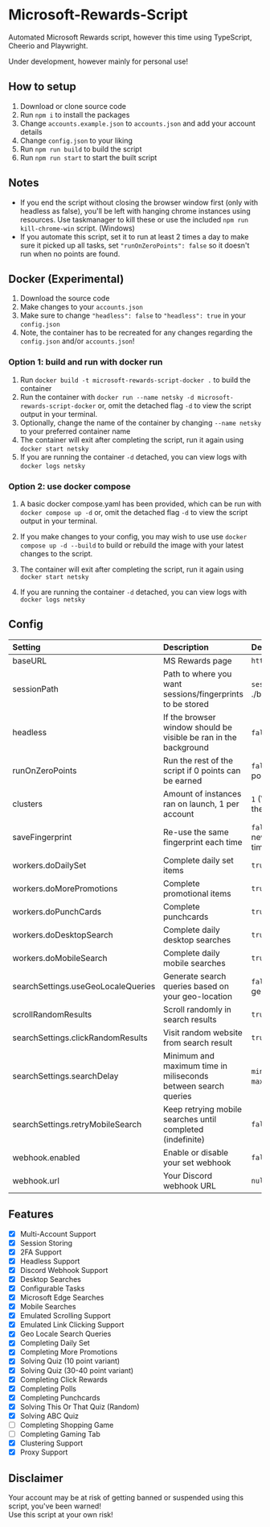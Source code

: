 # Microsoft-Rewards-Script
Automated Microsoft Rewards script, however this time using TypeScript, Cheerio and Playwright.

Under development, however mainly for personal use!

## How to setup ##
1. Download or clone source code
2. Run `npm i` to install the packages
3. Change `accounts.example.json` to `accounts.json` and add your account details
4. Change `config.json` to your liking
5. Run `npm run build` to build the script
6. Run `npm run start` to start the built script

## Notes ##
- If you end the script without closing the browser window first (only with headless as false), you'll be left with hanging chrome instances using resources. Use taskmanager to kill these or use the included `npm run kill-chrome-win` script. (Windows)
- If you automate this script, set it to run at least 2 times a day to make sure it picked up all tasks, set `"runOnZeroPoints": false` so it doesn't run when no points are found.

## Docker (Experimental) ##
1. Download the source code
2. Make changes to your `accounts.json`
3. Make sure to change `"headless": false` to `"headless": true` in your `config.json` 
4. Note, the container has to be recreated for any changes regarding the `config.json` and/or `accounts.json`!
### Option 1: build and run with docker run

1. Run `docker build -t microsoft-rewards-script-docker .` to build the container
2. Run the container with `docker run --name netsky -d microsoft-rewards-script-docker` or, omit the detached flag `-d` to view the script output in your terminal. 
3. Optionally, change the name of the container by changing `--name netsky` to your preferred container name
4. The container will exit after completing the script, run it again using `docker start netsky`
5. If you are running the container `-d` detached, you can view logs with `docker logs netsky`

### Option 2: use docker compose

1. A basic docker compose.yaml has been provided, which can be run with `docker compose up -d` or, omit the detached flag `-d` to view the script output in your terminal. 

2. If you make changes to your config, you may wish to use use `docker compose up -d --build` to build or rebuild the image with your latest changes to the script.

3. The container will exit after completing the script, run it again using `docker start netsky`

4. If you are running the container `-d` detached, you can view logs with `docker logs netsky`

   

## Config ## 
| Setting        | Description           | Default  |
| :------------- |:-------------| :-----|
|  baseURL    | MS Rewards page | `https://rewards.bing.com` |
|  sessionPath    | Path to where you want sessions/fingerprints to be stored | `sessions` (In ./browser/sessions) |
|  headless    | If the browser window should be visible be ran in the background | `false` (Browser is visible) |
|  runOnZeroPoints    | Run the rest of the script if 0 points can be earned | `false` (Will not run on 0 points) |
|  clusters    | Amount of instances ran on launch, 1 per account | `1` (Will run 1 account at the time) |
|  saveFingerprint    | Re-use the same fingerprint each time | `false` (Will generate a new fingerprint each time) |
|  workers.doDailySet    | Complete daily set items | `true`  |
|  workers.doMorePromotions    | Complete promotional items | `true`  |
|  workers.doPunchCards    | Complete punchcards | `true`  |
|  workers.doDesktopSearch    | Complete daily desktop searches | `true`  |
|  workers.doMobileSearch    | Complete daily mobile searches | `true`  |
|  searchSettings.useGeoLocaleQueries    | Generate search queries based on your geo-location | `false` (Uses EN-US generated queries)  |
|  scrollRandomResults    | Scroll randomly in search results | `true`   |
|  searchSettings.clickRandomResults    | Visit random website from search result| `true`   |
|  searchSettings.searchDelay    | Minimum and maximum time in miliseconds between search queries | `min: 10000` (10 seconds)    `max: 20000` (20 seconds) |
|  searchSettings.retryMobileSearch     | Keep retrying mobile searches until completed (indefinite)| `false` |
|  webhook.enabled     | Enable or disable your set webhook | `false` |
|  webhook.url     | Your Discord webhook URL | `null` |

## Features ##
- [x] Multi-Account Support
- [x] Session Storing
- [x] 2FA Support
- [x] Headless Support
- [x] Discord Webhook Support
- [x] Desktop Searches
- [x] Configurable Tasks
- [x] Microsoft Edge Searches
- [x] Mobile Searches
- [x] Emulated Scrolling Support
- [x] Emulated Link Clicking Support
- [x] Geo Locale Search Queries
- [x] Completing Daily Set
- [x] Completing More Promotions
- [x] Solving Quiz (10 point variant)
- [x] Solving Quiz (30-40 point variant)
- [x] Completing Click Rewards
- [x] Completing Polls
- [x] Completing Punchcards
- [x] Solving This Or That Quiz (Random)
- [x] Solving ABC Quiz
- [ ] Completing Shopping Game
- [ ] Completing Gaming Tab
- [x] Clustering Support
- [x] Proxy Support

## Disclaimer ##
Your account may be at risk of getting banned or suspended using this script, you've been warned!
<br /> 
Use this script at your own risk!
